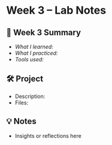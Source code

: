 # Week 3 – Lab Notes

## 📅 Week 3 Summary

- *What I learned:* 
- *What I practiced:* 
- *Tools used:* 

## 🛠 Project

- Description:
- Files: 

## 💡 Notes

- Insights or reflections here


